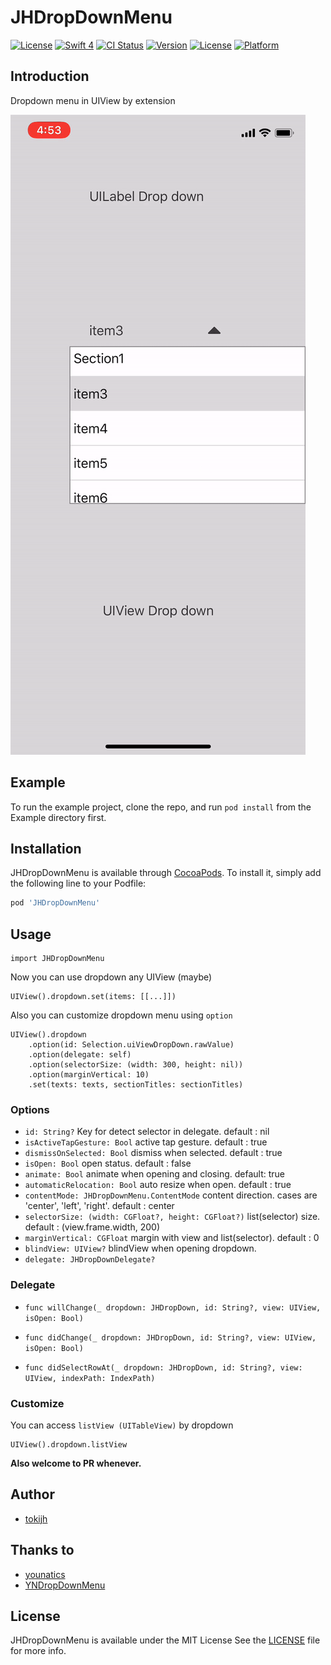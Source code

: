 # JHDropDownMenu

[![License](http://img.shields.io/badge/License-MIT-green.svg?style=flat)](https://github.com/tokijh/JHDropDownMenu/blob/master/LICENSE)
[![Swift 4](https://img.shields.io/badge/swift-4.0-orange.svg?style=flat)](https://swift.org)
[![CI Status](http://img.shields.io/travis/tokijh/JHDropDownMenu.svg?style=flat)](https://travis-ci.org/tokijh/JHDropDownMenu)
[![Version](https://img.shields.io/cocoapods/v/JHDropDownMenu.svg?style=flat)](http://cocoapods.org/pods/JHDropDownMenu)
[![License](https://img.shields.io/cocoapods/l/JHDropDownMenu.svg?style=flat)](http://cocoapods.org/pods/JHDropDownMenu)
[![Platform](https://img.shields.io/cocoapods/p/JHDropDownMenu.svg?style=flat)](http://cocoapods.org/pods/JHDropDownMenu)

## Introduction
Dropdown menu in UIView by extension

![sample](Docs/sample.gif)

## Example

To run the example project, clone the repo, and run `pod install` from the Example directory first.

## Installation

JHDropDownMenu is available through [CocoaPods](http://cocoapods.org). To install
it, simply add the following line to your Podfile:

```ruby
pod 'JHDropDownMenu'
```

## Usage
```
import JHDropDownMenu
```

Now you can use dropdown any UIView (maybe)
```
UIView().dropdown.set(items: [[...]])
```

Also you can customize dropdown menu using `option`
```
UIView().dropdown
    .option(id: Selection.uiViewDropDown.rawValue)
    .option(delegate: self)
    .option(selectorSize: (width: 300, height: nil))
    .option(marginVertical: 10)
    .set(texts: texts, sectionTitles: sectionTitles)
```

### Options
* `id: String?` Key for detect selector in delegate. default : nil
* `isActiveTapGesture: Bool` active tap gesture. default : true
* `dismissOnSelected: Bool` dismiss when selected. default : true
* `isOpen: Bool` open status. default : false
* `animate: Bool` animate when opening and closing. default: true
* `automaticRelocation: Bool` auto resize when open. default : true
* `contentMode: JHDropDownMenu.ContentMode` content direction. cases are 'center', 'left', 'right'. default : center
* `selectorSize: (width: CGFloat?, height: CGFloat?)` list(selector) size. default : (view.frame.width, 200)
* `marginVertical: CGFloat` margin with view and list(selector).  default : 0
* `blindView: UIView?` blindView when opening dropdown. 
* `delegate: JHDropDownDelegate?`

### Delegate
* ```func willChange(_ dropdown: JHDropDown, id: String?, view: UIView, isOpen: Bool)```

* ```func didChange(_ dropdown: JHDropDown, id: String?, view: UIView, isOpen: Bool)```

* ```func didSelectRowAt(_ dropdown: JHDropDown, id: String?, view: UIView, indexPath: IndexPath)```

### Customize
You can access `listView (UITableView)` by dropdown
```
UIView().dropdown.listView
```
**Also welcome to PR whenever.**

## Author
* [tokijh](https://github.com/tokijh)

## Thanks to
* [younatics](https://github.com/younatics)
* [YNDropDownMenu](https://github.com/younatics/YNDropDownMenu)

## License
JHDropDownMenu is available under the MIT License See the [LICENSE](LICENSE) file for more info.
